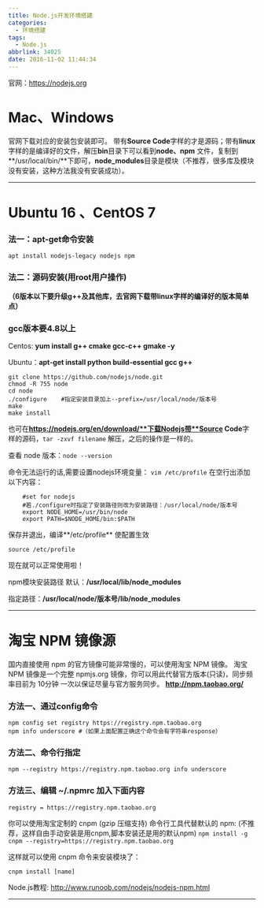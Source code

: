 ```yaml
---
title: Node.js开发环境搭建
categories:
  - 环境搭建
tags:
  - Node.js
abbrlink: 34025
date: 2016-11-02 11:44:34
---
```



官网：https://nodejs.org 
# Mac、Windows
官网下载对应的安装包安装即可。
带有**Source Code**字样的才是源码；带有**linux** 字样的是编译好的文件，解压**bin**目录下可以看到**node、npm** 文件，复制到**/usr/local/bin/**下即可，**node_modules**目录是模块（不推荐，很多库及模块没有安装，这种方法我没有安装成功）。

---

# Ubuntu 16 、CentOS 7 
### 法一：apt-get命令安装

```
apt install nodejs-legacy nodejs npm
```

### 法二：源码安装(用root用户操作)
 
**（6版本以下要升级g++及其他库，去官网下载带linux字样的编译好的版本简单点）**
### gcc版本要4.8以上
Centos: **yum install g++ cmake gcc-c++ gmake -y**           

Ubuntu：**apt-get install python build-essential gcc g++**   

```
git clone https://github.com/nodejs/node.git
chmod -R 755 node
cd node
./configure    #指定安装目录加上--prefix=/usr/local/node/版本号
make
make install
```

也可在**https://nodejs.org/en/download/**下载Nodejs带**Source Code**字样的源码，`tar -zxvf filename` 解压，之后的操作是一样的。

查看 node 版本：`node --version`

命令无法运行的话,需要设置nodejs环境变量：
`vim /etc/profile`
在空行出添加以下内容：

```
	#set for nodejs
	#若./configure时指定了安装路径则改为安装路径：/usr/local/node/版本号
	export NODE_HOME=/usr/bin/node  	
	export PATH=$NODE_HOME/bin:$PATH
```

保存并退出，编译**/etc/profile** 使配置生效

`source /etc/profile`

现在就可以正常使用啦！

npm模块安装路径
默认：**/usr/local/lib/node_modules**

指定路径：**/usr/local/node/版本号/lib/node_modules**

--------------------------------------------------------------------------------

# 淘宝 NPM 镜像源
国内直接使用 npm 的官方镜像可能非常慢的，可以使用淘宝 NPM 镜像。
淘宝 NPM 镜像是一个完整 npmjs.org 镜像，你可以用此代替官方版本(只读)，同步频率目前为 10分钟 一次以保证尽量与官方服务同步。
**http://npm.taobao.org/**
### 方法一、通过config命令

```
npm config set registry https://registry.npm.taobao.org
npm info underscore #（如果上面配置正确这个命令会有字符串response） 
```

### 方法二、命令行指定
`npm --registry https://registry.npm.taobao.org info underscore` 

### 方法三、编辑 ~/.npmrc 加入下面内容
`registry = https://registry.npm.taobao.org`

你可以使用淘宝定制的 cnpm (gzip 压缩支持) 命令行工具代替默认的 npm:
(不推荐，这样自由手动安装是用cnpm,脚本安装还是用的默认npm)
`npm install -g cnpm --registry=https://registry.npm.taobao.org`

这样就可以使用 cnpm 命令来安装模块了：

`cnpm install [name]`


Node.js教程:
http://www.runoob.com/nodejs/nodejs-npm.html

---
